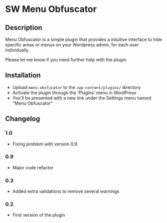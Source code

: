 SW Menu Obfuscator
============

## Description 

Menu Obfuscator is a simple plugin that provides a intuitive interface to hide specific areas or menus on your Wordpress admin, for each user individually.

Please let me know if you need further help with the plugin.

## Installation

* Upload `menu-obsfucator` to the `/wp-content/plugins/` directory
* Activate the plugin through the 'Plugins' menu in WordPress
* You'll be presented with a new link under the Settings menu named "Menu Obfuscator"

## Changelog 

### 1.0 
* Fixing problem with version 0.9

### 0.9
* Major code refactor 
### 0.3 
* Added extra validations to remove several warnings
### 0.2
* First version of the plugin